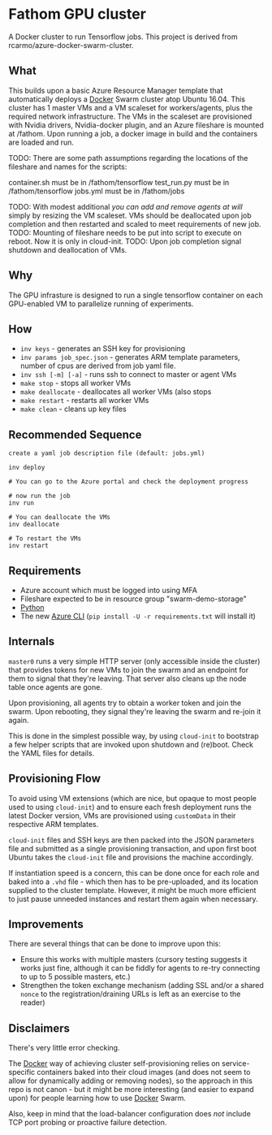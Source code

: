 # Fathom GPU cluster

A Docker cluster to run Tensorflow jobs.  This project is derived from rcarmo/azure-docker-swarm-cluster.

## What

This builds upon a basic Azure Resource Manager template that automatically deploys a [Docker][d] Swarm cluster atop Ubuntu 16.04. This cluster has 1 master VMs and a VM scaleset for workers/agents, plus the required network infrastructure.  The VMs in the scaleset are provisioned with Nvidia drivers, Nvidia-docker plugin, and an Azure fileshare is mounted at /fathom.  Upon running a job, a docker image in build and the containers are loaded and run.

TODO: There are some path assumptions regarding the locations of the fileshare and names for the scripts:

container.sh must be in /fathom/tensorflow
test_run.py must be in /fathom/tensorflow
jobs.yml must be in /fathom/jobs

TODO: With modest additional _you can add and remove agents at will_ simply by resizing the VM scaleset.  VMs should be deallocated upon job completion and then restarted and scaled to meet requirements of new job.
TODO: Mounting of fileshare needs to be put into script to execute on reboot. Now it is only in cloud-init.
TODO: Upon job completion signal shutdown and deallocation of VMs.

## Why

The GPU infrasture is designed to run a single tensorflow container on each GPU-enabled VM to parallelize running of experiments.

## How

* `inv keys` - generates an SSH key for provisioning
* `inv params job_spec.json` - generates ARM template parameters, number of cpus are derived from job yaml file.
* `inv ssh [-m] [-a]` - runs ssh to connect to master or agent VMs
* `make stop` - stops all worker VMs
* `make deallocate` - deallocates all worker VMs (also stops
* `make restart` - restarts all worker VMs
* `make clean` - cleans up key files


## Recommended Sequence

    create a yaml job description file (default: jobs.yml)
     
    inv deploy
    
    # You can go to the Azure portal and check the deployment progress
    
    # now run the job
    inv run
    
    # You can deallocate the VMs
    inv deallocate
    
    # To restart the VMs
    inv restart

 
## Requirements

* Azure account which must be logged into using MFA
* Fileshare expected to be in resource group "swarm-demo-storage"
* [Python][p]
* The new [Azure CLI](https://github.com/Azure/azure-cli) (`pip install -U -r requirements.txt` will install it)

## Internals

`master0` runs a very simple HTTP server (only accessible inside the cluster) that provides tokens for new VMs to join the swarm and an endpoint for them to signal that they're leaving. That server also cleans up the node table once agents are gone.

Upon provisioning, all agents try to obtain a worker token and join the swarm. Upon rebooting, they signal they're leaving the swarm and re-join it again.

This is done in the simplest possible way, by using `cloud-init` to bootstrap a few helper scripts that are invoked upon shutdown and (re)boot. Check the YAML files for details.

## Provisioning Flow

To avoid using VM extensions (which are nice, but opaque to most people used to using `cloud-init`) and to ensure each fresh deployment runs the latest Docker version, VMs are provisioned using `customData` in their respective ARM templates. 

`cloud-init` files and SSH keys are then packed into the JSON parameters file and submitted as a single provisioning transaction, and upon first boot Ubuntu takes the `cloud-init` file and provisions the machine accordingly.

If instantiation speed is a concern, this can be done once for each role and baked into a `.vhd` file - which then has to be pre-uploaded, and its location supplied to the cluster template. However, it might be much more efficient to just pause unneeded instances and restart them again when necessary.

## Improvements

There are several things that can be done to improve upon this:

* Ensure this works with multiple masters (cursory testing suggests it works just fine, although it can be fiddly for agents to re-try connecting to up to 5 possible masters, etc.)
* Strengthen the token exchange mechanism (adding SSL and/or a shared `nonce` to the registration/draining URLs is left as an exercise to the reader)

## Disclaimers

There's very little error checking.

The [Docker][d] way of achieving cluster self-provisioning relies on service-specific containers baked into their cloud images (and does not seem to allow for dynamically adding or removing nodes), so the approach in this repo is not canon - but it might be more interesting (and easier to expand upon) for people learning how to use [Docker][d] Swarm. 

Also, keep in mind that the load-balancer configuration does _not_ include TCP port probing or proactive failure detection.

[d]: http://docker.com
[p]: http://python.org
[dh]:https://hub.docker.com/r/rcarmo/demo-frontend-stateless/
